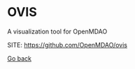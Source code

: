 # OVIS
 
 A visualization tool for OpenMDAO
 
 SITE: https://github.com/OpenMDAO/ovis

 [Go back](https://portable-linux-apps.github.io/apps.html)
